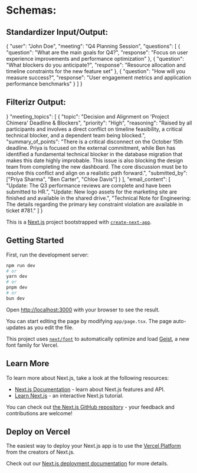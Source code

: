 # Schemas:

## Standardizer Input/Output:
{
  "user": "John Doe",
  "meeting": "Q4 Planning Session",
  "questions": [
    {
      "question": "What are the main goals for Q4?",
      "response": "Focus on user experience improvements and performance optimization"
    },
    {
      "question": "What blockers do you anticipate?",
      "response": "Resource allocation and timeline constraints for the new feature set"
    },
    {
      "question": "How will you measure success?",
      "response": "User engagement metrics and application performance benchmarks"
    }
  ]
}

## Filterizr Output:
}
  "meeting_topics": [
    {
    "topic": "Decision and Alignment on 'Project Chimera' Deadline & Blockers",
    "priority": "High",
    "reasoning": "Raised by all participants and involves a direct conflict on timeline feasibility, a critical technical blocker, and a dependent team being blocked.",
    "summary_of_points": "There is a critical disconnect on the October 15th deadline. Priya is focused on the external commitment, while Ben has identified a fundamental technical blocker in the database migration that makes this date highly improbable. This issue is also blocking the design team from completing the new dashboard. The core discussion must be to resolve this conflict and align on a realistic path forward.",
        "submitted_by": ["Priya Sharma", "Ben Carter", "Chloe Davis"]
    }
  ],
  "email_content": [
    "Update: The Q3 performance reviews are complete and have been submitted to HR.",
    "Update: New logo assets for the marketing site are finished and available in the shared drive.",
    "Technical Note for Engineering: The details regarding the primary key constraint violation are available in ticket #781."
  ]
}











This is a [Next.js](https://nextjs.org) project bootstrapped with [`create-next-app`](https://nextjs.org/docs/app/api-reference/cli/create-next-app).

## Getting Started

First, run the development server:

```bash
npm run dev
# or
yarn dev
# or
pnpm dev
# or
bun dev
```

Open [http://localhost:3000](http://localhost:3000) with your browser to see the result.

You can start editing the page by modifying `app/page.tsx`. The page auto-updates as you edit the file.

This project uses [`next/font`](https://nextjs.org/docs/app/building-your-application/optimizing/fonts) to automatically optimize and load [Geist](https://vercel.com/font), a new font family for Vercel.

## Learn More

To learn more about Next.js, take a look at the following resources:

- [Next.js Documentation](https://nextjs.org/docs) - learn about Next.js features and API.
- [Learn Next.js](https://nextjs.org/learn) - an interactive Next.js tutorial.

You can check out [the Next.js GitHub repository](https://github.com/vercel/next.js) - your feedback and contributions are welcome!

## Deploy on Vercel

The easiest way to deploy your Next.js app is to use the [Vercel Platform](https://vercel.com/new?utm_medium=default-template&filter=next.js&utm_source=create-next-app&utm_campaign=create-next-app-readme) from the creators of Next.js.

Check out our [Next.js deployment documentation](https://nextjs.org/docs/app/building-your-application/deploying) for more details.
